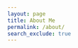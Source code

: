 ```yaml
---
layout: page
title: About Me
permalink: /about/
search_exclude: true
---
```


<!-- adapted from https://github.com/pmarsceill/just-the-docs -->
<meta http-equiv="refresh" content="0; url=https://olgamoskvyak.github.io"> 
